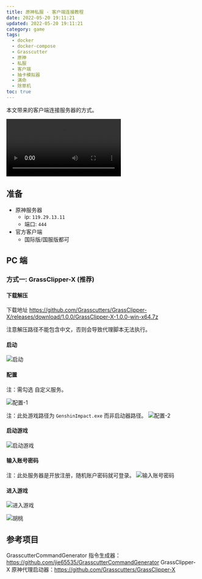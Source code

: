 ```yaml
---
title: 原神私服 - 客户端连接教程
date: 2022-05-20 19:11:21
updated: 2022-05-20 19:11:21
category: game
tags:
  - docker
  - docker-compose
  - Grasscutter
  - 原神
  - 私服
  - 客户端
  - 抽卡模拟器
  - 满命
  - 除草机
toc: true
---
```


本文带来的客户端连接服务器的方式。

<video src="/img/grasscutter/胡桃.mp4" controls="controls"></video>

<!-- more -->

## 准备

- 原神服务器
    - ip:   `119.29.13.11`
    - 端口: `444`
- 官方客户端
  - 国际版/国服版都可

## PC 端

### 方式一: GrassClipper-X (推荐)

#### 下载解压

下载地址 https://github.com/Grasscutters/GrassClipper-X/releases/download/1.0.0/GrassClipper-X-1.0.0-win-x64.7z

注意解压路径不能包含中文，否则会导致代理脚本无法执行。

#### 启动

![启动](/img/grasscutter/Grasscutter-X-01.avif) 

#### 配置 

注：需勾选 自定义服务。

![配置-1 ](/img/grasscutter/Grasscutter-X-02.avif) 


注：此处游戏路径为 `GenshinImpact.exe` 而非启动器路径。
![配置-2 ](/img/grasscutter/Grasscutter-X-03.avif) 


#### 启动游戏

![启动游戏 ](/img/grasscutter/Grasscutter-X-04.avif) 

#### 输入账号密码

注：此处服务器是开放注册，随机账户密码就可登录。
![输入账号密码 ](/img/grasscutter/Grasscutter-X-05.avif) 


#### 进入游戏

![进入游戏 ](/img/grasscutter/Grasscutter-X-06.avif) 

![胡桃 ](/img/grasscutter/胡桃.avif) 


## 参考项目

GrasscutterCommandGenerator 指令生成器： https://github.com/jie65535/GrasscutterCommandGenerator
GrassClipper-X 原神代理启动器：https://github.com/Grasscutters/GrassClipper-X
